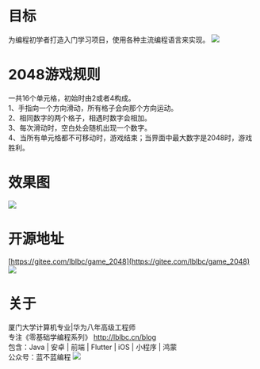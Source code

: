 # 目标
为编程初学者打造入门学习项目，使用各种主流编程语言来实现。
![](https://img-blog.csdnimg.cn/3c9e28b6d08147f8a0a57b29c9bfa8c4.png)
# 2048游戏规则
一共16个单元格，初始时由2或者4构成。  
1、手指向一个方向滑动，所有格子会向那个方向运动。  
2、相同数字的两个格子，相遇时数字会相加。  
3、每次滑动时，空白处会随机出现一个数字。  
4、当所有单元格都不可移动时，游戏结束；当界面中最大数字是2048时，游戏胜利。
# 效果图
![](https://img-blog.csdnimg.cn/6feca1c50edf4678ae4243f3a1139485.gif)
# 开源地址
[https://gitee.com/lblbc/game_2048](https://gitee.com/lblbc/game_2048)
![](https://img-blog.csdnimg.cn/2ba9365f5b1d4e2ca2a5aa34c1986e36.png)

# 关于
厦门大学计算机专业|华为八年高级工程师  
专注《零基础学编程系列》  http://lblbc.cn/blog  
包含：Java | 安卓 | 前端 | Flutter | iOS | 小程序 | 鸿蒙  
公众号：蓝不蓝编程
![](https://img-blog.csdnimg.cn/4c62bfb4cca540b1a26825f2b1a8af7e.png)